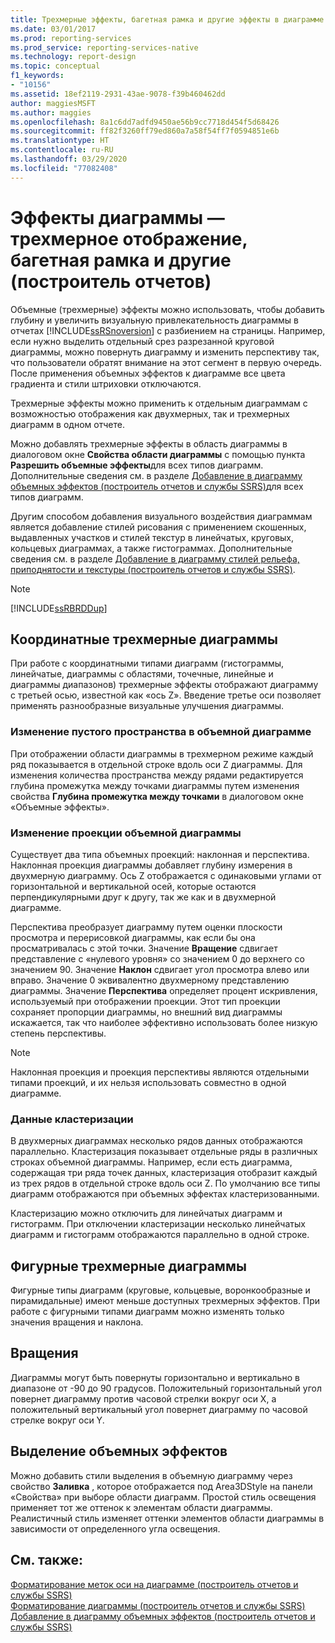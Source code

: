 ```yaml
---
title: Трехмерные эффекты, багетная рамка и другие эффекты в диаграмме (построитель отчетов) | Документация Майкрософт
ms.date: 03/01/2017
ms.prod: reporting-services
ms.prod_service: reporting-services-native
ms.technology: report-design
ms.topic: conceptual
f1_keywords:
- "10156"
ms.assetid: 18ef2119-2931-43ae-9078-f39b460462dd
author: maggiesMSFT
ms.author: maggies
ms.openlocfilehash: 8a1c6dd7adfd9450ae56b9cc7718d454f5d68426
ms.sourcegitcommit: ff82f3260ff79ed860a7a58f54ff7f0594851e6b
ms.translationtype: HT
ms.contentlocale: ru-RU
ms.lasthandoff: 03/29/2020
ms.locfileid: "77082408"
---
```

# <a name="chart-effects---3d-bevel-and-other-report-builder"></a>Эффекты диаграммы — трехмерное отображение, багетная рамка и другие (построитель отчетов)
  Объемные (трехмерные) эффекты можно использовать, чтобы добавить глубину и увеличить визуальную привлекательность диаграммы в отчетах [!INCLUDE[ssRSnoversion](../../includes/ssrsnoversion-md.md)] с разбиением на страницы. Например, если нужно выделить отдельный срез разрезанной круговой диаграммы, можно повернуть диаграмму и изменить перспективу так, что пользователи обратят внимание на этот сегмент в первую очередь. После применения объемных эффектов к диаграмме все цвета градиента и стили штриховки отключаются.  
  
 Трехмерные эффекты можно применить к отдельным диаграммам с возможностью отображения как двухмерных, так и трехмерных диаграмм в одном отчете.  
  
 Можно добавлять трехмерные эффекты в область диаграммы в диалоговом окне **Свойства области диаграммы** с помощью пункта **Разрешить объемные эффекты**для всех типов диаграмм. Дополнительные сведения см. в разделе [Добавление в диаграмму объемных эффектов (построитель отчетов и службы SSRS)](../../reporting-services/report-design/chart-effects-add-3d-effects-report-builder.md)для всех типов диаграмм.  
  
 Другим способом добавления визуального воздействия диаграммам является добавление стилей рисования с применением скошенных, выдавленных участков и стилей текстур в линейчатых, круговых, кольцевых диаграммах, а также гистограммах. Дополнительные сведения см. в разделе [Добавление в диаграмму стилей рельефа, приподнятости и текстуры (построитель отчетов и службы SSRS)](../../reporting-services/report-design/chart-effects-add-bevel-emboss-or-texture-report-builder.md).  
  
> [!NOTE]  
>  [!INCLUDE[ssRBRDDup](../../includes/ssrbrddup-md.md)]  
  
## <a name="coordinate-based-three-dimensional-charts"></a>Координатные трехмерные диаграммы  
 При работе с координатными типами диаграмм (гистограммы, линейчатые, диаграммы с областями, точечные, линейные и диаграммы диапазонов) трехмерные эффекты отображают диаграмму с третьей осью, известной как «ось Z». Введение третье оси позволяет применять разнообразные визуальные улучшения диаграммы.  
  
### <a name="changing-the-white-space-in-a-3d-chart"></a>Изменение пустого пространства в объемной диаграмме  
 При отображении области диаграммы в трехмерном режиме каждый ряд показывается в отдельной строке вдоль оси Z диаграммы. Для изменения количества пространства между рядами редактируется глубина промежутка между точками диаграммы путем изменения свойства **Глубина промежутка между точками** в диалоговом окне «Объемные эффекты».  
  
### <a name="changing-the-projection-of-a-3d-chart"></a>Изменение проекции объемной диаграммы  
 Существует два типа объемных проекций: наклонная и перспектива. Наклонная проекция диаграммы добавляет глубину измерения в двухмерную диаграмму. Ось Z отображается с одинаковыми углами от горизонтальной и вертикальной осей, которые остаются перпендикулярными друг к другу, так же как и в двухмерной диаграмме.  
  
 Перспектива преобразует диаграмму путем оценки плоскости просмотра и перерисовкой диаграммы, как если бы она просматривалась с этой точки. Значение **Вращение** сдвигает представление с «нулевого уровня» со значением 0 до верхнего со значением 90. Значение **Наклон** сдвигает угол просмотра влево или вправо. Значение 0 эквивалентно двухмерному представлению диаграммы. Значение **Перспектива** определяет процент искривления, используемый при отображении проекции. Этот тип проекции сохраняет пропорции диаграммы, но внешний вид диаграммы искажается, так что наиболее эффективно использовать более низкую степень перспективы.  
  
> [!NOTE]  
>  Наклонная проекция и проекция перспективы являются отдельными типами проекций, и их нельзя использовать совместно в одной диаграмме.  
  
### <a name="clustering-data"></a>Данные кластеризации  
 В двухмерных диаграммах несколько рядов данных отображаются параллельно. Кластеризация показывает отдельные ряды в различных строках объемной диаграммы. Например, если есть диаграмма, содержащая три ряда точек данных, кластеризация отобразит каждый из трех рядов в отдельной строке вдоль оси Z. По умолчанию все типы диаграмм отображаются при объемных эффектах кластеризованными.  
  
 Кластеризацию можно отключить для линейчатых диаграмм и гистограмм. При отключении кластеризации несколько линейчатых диаграмм и гистограмм отображаются параллельно в одной строке.  
  
## <a name="shape-based-three-dimensional-charts"></a>Фигурные трехмерные диаграммы  
 Фигурные типы диаграмм (круговые, кольцевые, воронкообразные и пирамидальные) имеют меньше доступных трехмерных эффектов. При работе с фигурными типами диаграмм можно изменять только значения вращения и наклона.  
  
## <a name="rotations"></a>Вращения  
 Диаграммы могут быть повернуты горизонтально и вертикально в диапазоне от -90 до 90 градусов. Положительный горизонтальный угол повернет диаграмму против часовой стрелки вокруг оси X, а положительный вертикальный угол повернет диаграмму по часовой стрелке вокруг оси Y.  
  
## <a name="highlighting-3d-effects"></a>Выделение объемных эффектов  
 Можно добавить стили выделения в объемную диаграмму через свойство **Заливка** , которое отображается под Area3DStyle на панели «Свойства» при выборе области диаграмм. Простой стиль освещения применяет тот же оттенок к элементам области диаграммы. Реалистичный стиль изменяет оттенки элементов области диаграммы в зависимости от определенного угла освещения.  
  
## <a name="see-also"></a>См. также:  
 [Форматирование меток оси на диаграмме (построитель отчетов и службы SSRS)](../../reporting-services/report-design/formatting-axis-labels-on-a-chart-report-builder-and-ssrs.md)   
 [Форматирование диаграммы (построитель отчетов и службы SSRS)](../../reporting-services/report-design/formatting-a-chart-report-builder-and-ssrs.md)   
 [Добавление в диаграмму объемных эффектов (построитель отчетов и службы SSRS)](../../reporting-services/report-design/chart-effects-add-3d-effects-report-builder.md)  
  
  

